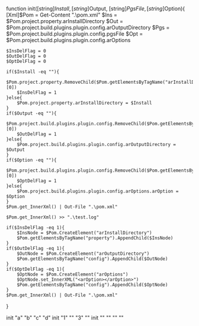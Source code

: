 function init([string]$Install, [string]$Output, [string]$PgsFile, [string]$Option){
    [Xml]$Pom = Get-Content ".\pom.xml"
    $Ins = $Pom.project.property.arInstallDirectory
    $Out = $Pom.project.build.plugins.plugin.config.arOutputDirectory
    $Pgs = $Pom.project.build.plugins.plugin.config.pgsFile
    $Opt = $Pom.project.build.plugins.plugin.config.arOptions
    
    $InsDelFlag = 0
    $OutDelFlag = 0
    $OptDelFlag = 0
    
    if($Install -eq ""){
        $Pom.project.property.RemoveChild($Pom.getElementsByTagName("arInstallDirectory")[0])
        $InsDelFlag = 1
    }else{
        $Pom.project.property.arInstallDirectory = $Install
    }
    if($Output -eq ""){
        $Pom.project.build.plugins.plugin.config.RemoveChild($Pom.getElementsByTagName("arOutputDirectory")[0])
        $OutDelFlag = 1
    }else{
        $Pom.project.build.plugins.plugin.config.arOutputDirectory = $Output
    }
    if($Option -eq ""){
        $Pom.project.build.plugins.plugin.config.RemoveChild($Pom.getElementsByTagName("arOptions")[0])
        $OptDelFlag = 1
    }else{
        $Pom.project.build.plugins.plugin.config.arOptions.arOption = $Option
    }
    $Pom.get_InnerXml() | Out-File ".\pom.xml"
    
    $Pom.get_InnerXml() >> ".\test.log"
    
    if($InsDelFlag -eq 1){
        $InsNode = $Pom.CreateElement("arInstallDirectory")
        $Pom.getElementsByTagName("property").AppendChild($InsNode)
    }
    if($OutDelFlag -eq 1){
        $OutNode = $Pom.CreateElement("arOutputDirectory")
        $Pom.getElementsByTagName("config").AppendChild($OutNode)
    }
    if($OptDelFlag -eq 1){
        $OptNode = $Pom.CreateElement("arOptions")
        $OptNode.set_InnerXML("<arOption></arOption>")
        $Pom.getElementsByTagName("config").AppendChild($OptNode)
    }
    $Pom.get_InnerXml() | Out-File ".\pom.xml"
}


init "a" "b" "c" "d"
init "1" "" "3" ""
init "" "" "" ""
